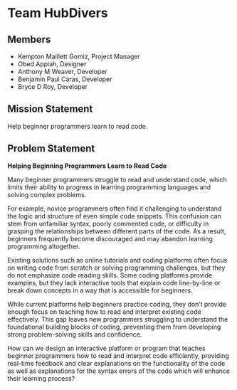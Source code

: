 # Team HubDivers

## Members
- Kempton Maillett Gomiz, Project Manager
- Obed Appiah, Designer
- Anthony M Weaver, Developer
- Benjamin Paul Caras, Developer
- Bryce D Roy, Developer

## Mission Statement
Help beginner programmers learn to read code.

## Problem Statement
**Helping Beginning Programmers Learn to Read Code**

Many beginner programmers struggle to read and understand code, which limits their ability to progress in learning programming languages and solving complex problems.

For example, novice programmers often find it challenging to understand the logic and structure of even simple code snippets. This confusion can stem from unfamiliar syntax, poorly commented code, or difficulty in grasping the relationships between different parts of the code. As a result, beginners frequently become discouraged and may abandon learning programming altogether.

Existing solutions such as online tutorials and coding platforms often focus on writing code from scratch or solving programming challenges, but they do not emphasize code reading skills. Some coding platforms provide examples, but they lack interactive tools that explain code line-by-line or break down concepts in a way that is accessible for beginners.

While current platforms help beginners practice coding, they don’t provide enough focus on teaching how to read and interpret existing code effectively. This gap leaves new programmers struggling to understand the foundational building blocks of coding, preventing them from developing strong problem-solving skills and confidence.

How can we design an interactive platform or program that teaches beginner programmers how to read and interpret code efficiently, providing real-time feedback and clear explanations on the functionality of the code as well as explanations for the syntax errors of the code which will enhance their learning process?
